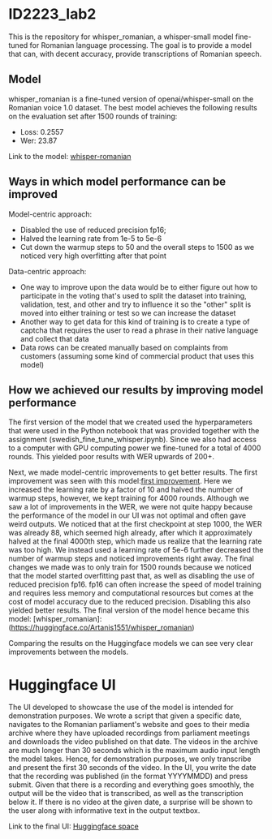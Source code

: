 # ID2223_lab2
This is the repository for whisper_romanian, a whisper-small model fine-tuned for Romanian language processing. The goal is to provide a model that can, with decent accuracy, provide transcriptions of Romanian speech.

## Model 
whisper_romanian is a fine-tuned version of openai/whisper-small on the Romanian voice 1.0 dataset. The best model achieves the following results on the evaluation set after 1500 rounds of training:

- Loss: 0.2557
- Wer: 23.87

Link to the model: [whisper-romanian](https://huggingface.co/Artanis1551/whisper_romanian)

## Ways in which model performance can be improved
Model-centric approach:
  - Disabled the use of reduced precision fp16;
  - Halved the learning rate from 1e-5 to 5e-6
  - Cut down the warmup steps to 50 and the overall steps to 1500 as we noticed very high overfitting after that point

Data-centric approach:
  - One way to improve upon the data would be to either figure out how to participate in the voting that's used to split the dataset into training, validation, test, and other and try to influence it so the "other" split is moved into either training or test so we can increase the dataset
  - Another way to get data for this kind of training is to create a type of captcha that requires the user to read a phrase in their native language and collect that data
  - Data rows can be created manually based on complaints from customers (assuming some kind of commercial product that uses this model)


## How we achieved our results by improving model performance
The first version of the model that we created used the hyperparameters that were used in the Python notebook that was provided together with the assignment (swedish_fine_tune_whisper.ipynb). Since we also had access to a computer with GPU computing power we fine-tuned for a total of 4000 rounds. This yielded poor results with WER upwards of 200+.

Next, we made model-centric improvements to get better results. The first improvement was seen with this model:[first improvement](https://huggingface.co/Artanis1551/whisper_romanian3). Here we increased the learning rate by a factor of 10 and halved the number of warmup steps, however, we kept training for 4000 rounds.
Although we saw a lot of improvements in the WER, we were not quite happy because the performance of the model in our UI was not optimal and often gave weird outputs. We noticed that at the first checkpoint at step 1000, the WER was already 88, which seemed high already, after which it approximately halved at the final 4000th step, which made us realize that the learning rate was too high. We instead used a learning rate of 5e-6 further decreased the number of warmup steps and noticed improvements right away. The final changes we made was to only train for 1500 rounds because we noticed that the model started overfitting past that, as well as disabling the use of reduced precision fp16. fp16 can often increase the speed of model training and requires less memory and computational resources but comes at the cost of model accuracy due to the reduced precision. Disabling this also yielded better results. The final version of the model hence became this model: [whisper_romanian]:(https://huggingface.co/Artanis1551/whisper_romanian)

Comparing the results on the Huggingface models we can see very clear improvements between the models.


# Huggingface UI
The UI developed to showcase the use of the model is intended for demonstration purposes. We wrote a script that given a specific date, navigates to the Romanian parliament's website and goes to their media archive where they have uploaded recordings from parliament meetings and downloads the video published on that date. The videos in the archive are much longer than 30 seconds which is the maximum audio input length the model takes. Hence, for demonstration purposes, we only transcribe and present the first 30 seconds of the video. In the UI, you write the date that the recording was published (in the format YYYYMMDD) and press submit. Given that there is a recording and everything goes smoothly, the output will be the video that is transcribed, as well as the transcription below it. If there is no video at the given date, a surprise will be shown to the user along with informative text in the output textbox. 

Link to the final UI: [Huggingface space](https://huggingface.co/spaces/ID2223-labs/romanian_parliament_transcription)


